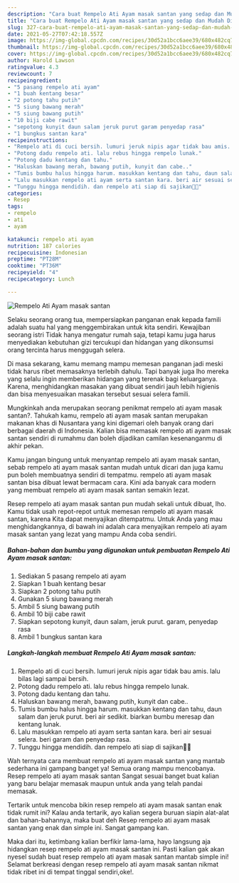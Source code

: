 ```yaml
---
description: "Cara buat Rempelo Ati Ayam masak santan yang sedap dan Mudah Dibuat"
title: "Cara buat Rempelo Ati Ayam masak santan yang sedap dan Mudah Dibuat"
slug: 327-cara-buat-rempelo-ati-ayam-masak-santan-yang-sedap-dan-mudah-dibuat
date: 2021-05-27T07:42:18.557Z
image: https://img-global.cpcdn.com/recipes/30d52a1bcc6aee39/680x482cq70/rempelo-ati-ayam-masak-santan-foto-resep-utama.jpg
thumbnail: https://img-global.cpcdn.com/recipes/30d52a1bcc6aee39/680x482cq70/rempelo-ati-ayam-masak-santan-foto-resep-utama.jpg
cover: https://img-global.cpcdn.com/recipes/30d52a1bcc6aee39/680x482cq70/rempelo-ati-ayam-masak-santan-foto-resep-utama.jpg
author: Harold Lawson
ratingvalue: 4.3
reviewcount: 7
recipeingredient:
- "5 pasang rempelo ati ayam"
- "1 buah kentang besar"
- "2 potong tahu putih"
- "5 siung bawang merah"
- "5 siung bawang putih"
- "10 biji cabe rawit"
- "sepotong kunyit daun salam jeruk purut garam penyedap rasa"
- "1 bungkus santan kara"
recipeinstructions:
- "Rempelo ati di cuci bersih. lumuri jeruk nipis agar tidak bau amis. lalu bilas lagi sampai bersih."
- "Potong dadu rempelo ati. lalu rebus hingga rempelo lunak."
- "Potong dadu kentang dan tahu."
- "Haluskan bawang merah, bawang putih, kunyit dan cabe.."
- "Tumis bumbu halus hingga harum. masukkan kentang dan tahu, daun salam dan jeruk purut. beri air sedikit. biarkan bumbu meresap dan kentang lunak."
- "Lalu masukkan rempelo ati ayam serta santan kara. beri air sesuai selera. beri garam dan penyedap rasa."
- "Tunggu hingga mendidih. dan rempelo ati siap di sajikan💜💜"
categories:
- Resep
tags:
- rempelo
- ati
- ayam

katakunci: rempelo ati ayam 
nutrition: 187 calories
recipecuisine: Indonesian
preptime: "PT28M"
cooktime: "PT36M"
recipeyield: "4"
recipecategory: Lunch

---
```



![Rempelo Ati Ayam masak santan](https://img-global.cpcdn.com/recipes/30d52a1bcc6aee39/680x482cq70/rempelo-ati-ayam-masak-santan-foto-resep-utama.jpg)

Selaku seorang orang tua, mempersiapkan panganan enak kepada famili adalah suatu hal yang menggembirakan untuk kita sendiri. Kewajiban seorang istri Tidak hanya mengatur rumah saja, tetapi kamu juga harus menyediakan kebutuhan gizi tercukupi dan hidangan yang dikonsumsi orang tercinta harus menggugah selera.

Di masa  sekarang, kamu memang mampu memesan panganan jadi meski tidak harus ribet memasaknya terlebih dahulu. Tapi banyak juga lho mereka yang selalu ingin memberikan hidangan yang terenak bagi keluarganya. Karena, menghidangkan masakan yang dibuat sendiri jauh lebih higienis dan bisa menyesuaikan masakan tersebut sesuai selera famili. 



Mungkinkah anda merupakan seorang penikmat rempelo ati ayam masak santan?. Tahukah kamu, rempelo ati ayam masak santan merupakan makanan khas di Nusantara yang kini digemari oleh banyak orang dari berbagai daerah di Indonesia. Kalian bisa memasak rempelo ati ayam masak santan sendiri di rumahmu dan boleh dijadikan camilan kesenanganmu di akhir pekan.

Kamu jangan bingung untuk menyantap rempelo ati ayam masak santan, sebab rempelo ati ayam masak santan mudah untuk dicari dan juga kamu pun boleh membuatnya sendiri di tempatmu. rempelo ati ayam masak santan bisa dibuat lewat bermacam cara. Kini ada banyak cara modern yang membuat rempelo ati ayam masak santan semakin lezat.

Resep rempelo ati ayam masak santan pun mudah sekali untuk dibuat, lho. Kamu tidak usah repot-repot untuk memesan rempelo ati ayam masak santan, karena Kita dapat menyajikan ditempatmu. Untuk Anda yang mau menghidangkannya, di bawah ini adalah cara menyajikan rempelo ati ayam masak santan yang lezat yang mampu Anda coba sendiri.

<!--inarticleads1-->

##### Bahan-bahan dan bumbu yang digunakan untuk pembuatan Rempelo Ati Ayam masak santan:

1. Sediakan 5 pasang rempelo ati ayam
1. Siapkan 1 buah kentang besar
1. Siapkan 2 potong tahu putih
1. Gunakan 5 siung bawang merah
1. Ambil 5 siung bawang putih
1. Ambil 10 biji cabe rawit
1. Siapkan sepotong kunyit, daun salam, jeruk purut. garam, penyedap rasa
1. Ambil 1 bungkus santan kara




<!--inarticleads2-->

##### Langkah-langkah membuat Rempelo Ati Ayam masak santan:

1. Rempelo ati di cuci bersih. lumuri jeruk nipis agar tidak bau amis. lalu bilas lagi sampai bersih.
1. Potong dadu rempelo ati. lalu rebus hingga rempelo lunak.
1. Potong dadu kentang dan tahu.
1. Haluskan bawang merah, bawang putih, kunyit dan cabe..
1. Tumis bumbu halus hingga harum. masukkan kentang dan tahu, daun salam dan jeruk purut. beri air sedikit. biarkan bumbu meresap dan kentang lunak.
1. Lalu masukkan rempelo ati ayam serta santan kara. beri air sesuai selera. beri garam dan penyedap rasa.
1. Tunggu hingga mendidih. dan rempelo ati siap di sajikan💜💜




Wah ternyata cara membuat rempelo ati ayam masak santan yang mantab sederhana ini gampang banget ya! Semua orang mampu mencobanya. Resep rempelo ati ayam masak santan Sangat sesuai banget buat kalian yang baru belajar memasak maupun untuk anda yang telah pandai memasak.

Tertarik untuk mencoba bikin resep rempelo ati ayam masak santan enak tidak rumit ini? Kalau anda tertarik, ayo kalian segera buruan siapin alat-alat dan bahan-bahannya, maka buat deh Resep rempelo ati ayam masak santan yang enak dan simple ini. Sangat gampang kan. 

Maka dari itu, ketimbang kalian berfikir lama-lama, hayo langsung aja hidangkan resep rempelo ati ayam masak santan ini. Pasti kalian gak akan nyesel sudah buat resep rempelo ati ayam masak santan mantab simple ini! Selamat berkreasi dengan resep rempelo ati ayam masak santan nikmat tidak ribet ini di tempat tinggal sendiri,oke!.

